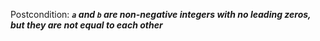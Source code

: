 Postcondition: ***`a` and `b` are non-negative integers with no leading zeros, but they are not equal to each other***